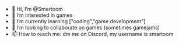 - 👋 Hi, I’m @Smartoom
- 👀 I’m interested in games
- 🌱 I’m currently learning ["coding","game development"]
- 💞️ I’m looking to collaborate on games (sometimes gamejams)
- 📫 How to reach me: dm me on Discord, my username is smartoom

<!---
Smartoom/Smartoom is a ✨ special ✨ repository because its `README.md` (this file) appears on your GitHub profile.
You can click the Preview link to take a look at your changes.
--->
